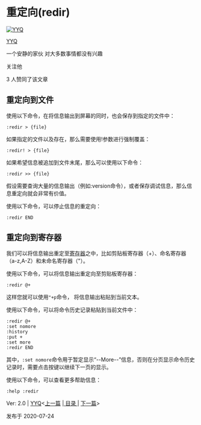 # 重定向(redir)

[![YYQ](https://pic1.zhimg.com/v2-c4432de041354a82800b86e53483c9c7_xs.jpg?source=172ae18b)](https://www.zhihu.com/people/anthony.yuan)

[YYQ](https://www.zhihu.com/people/anthony.yuan)

一个安静的家伙 对大多数事情都没有兴趣

关注他

3 人赞同了该文章

## **重定向到文件**

使用以下命令，在将信息输出到屏幕的同时，也会保存到指定的文件中：

```vim
:redir > {file}
```

如果指定的文件以及存在，那么需要使用!参数进行强制覆盖：

```vim
:redir! > {file}
```

如果希望信息被追加到文件末尾，那么可以使用以下命令：

```vim
:redir >> {file}
```

假设需要查询大量的信息输出（例如:version命令），或者保存调试信息，那么信息重定向就会非常有价值。

使用以下命令，可以停止信息的重定向：

```vim
:redir END
```

## **重定向到寄存器**

我们可以将信息输出重定至[寄存器](https://link.zhihu.com/?target=https%3A//yyq123.github.io/learn-vim/learn-vi-12-Register.html)之中，比如剪贴板寄存器（+）、命名寄存器（a-z,A-Z）和未命名寄存器（"）。

使用以下命令，可以将信息输出重定向至剪贴板寄存器：

```vim
:redir @+
```

这样您就可以使用`"+p`命令， 将信息输出粘贴到当前文本。

使用以下命令，可以将命令历史记录粘贴到当前文件中：

```vim
:redir @+
:set nomore
:history
:put +
:set more
:redir END
```

其中，`:set nomore`命令用于暂定显示“--More--”信息，否则在分页显示命令历史记录时，需要点击按键以继续下一页的显示。

使用以下命令，可以查看更多帮助信息：

```vim
:help :redir
```

Ver: 2.0 | [YYQ](mailto:yyq123@gmail.com)<[上一篇](https://link.zhihu.com/?target=http%3A//yyq123.github.io/learn-vim/learn-vim-message.html) |[ 目录 ](https://link.zhihu.com/?target=http%3A//yyq123.github.com/learn-vim/learn-vi-00-00-TOC.html)| [下一篇](https://link.zhihu.com/?target=http%3A//yyq123.github.io/learn-vim/learn-vi-46-01-History.html)>

发布于 2020-07-24